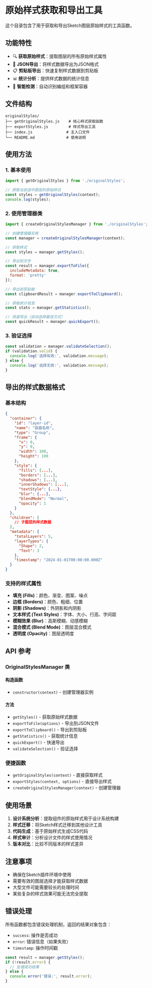 # 原始样式获取和导出工具

这个目录包含了用于获取和导出Sketch图层原始样式的工具函数。

## 功能特性

- 🔍 **获取原始样式**：提取图层的所有原始样式属性
- 📁 **JSON导出**：将样式数据导出为JSON格式
- 📋 **剪贴板导出**：快速复制样式数据到剪贴板
- 📊 **统计分析**：提供样式数据的统计信息
- 🎯 **智能检测**：自动识别编组和框架容器

## 文件结构

```
originalStyles/
├── getOriginalStyles.js    # 核心样式获取函数
├── exportStyles.js         # 样式导出工具
├── index.js               # 主入口文件
└── README.md              # 使用说明
```

## 使用方法

### 1. 基本使用

```javascript
import { getOriginalStyles } from './originalStyles';

// 获取当前选中图层的原始样式
const styles = getOriginalStyles(context);
console.log(styles);
```

### 2. 使用管理器类

```javascript
import { createOriginalStylesManager } from './originalStyles';

// 创建管理器实例
const manager = createOriginalStylesManager(context);

// 获取样式
const styles = manager.getStyles();

// 导出到文件
const result = manager.exportToFile({
  includeMetadata: true,
  format: 'pretty'
});

// 导出到剪贴板
const clipboardResult = manager.exportToClipboard();

// 获取统计信息
const stats = manager.getStatistics();

// 快速导出（自动选择最佳方式）
const quickResult = manager.quickExport();
```

### 3. 验证选择

```javascript
const validation = manager.validateSelection();
if (validation.valid) {
  console.log('选择有效:', validation.message);
} else {
  console.log('选择无效:', validation.message);
}
```

## 导出的样式数据格式

### 基本结构

```json
{
  "container": {
    "id": "layer-id",
    "name": "容器名称",
    "type": "Group",
    "frame": {
      "x": 0,
      "y": 0,
      "width": 100,
      "height": 100
    },
    "style": {
      "fills": [...],
      "borders": [...],
      "shadows": [...],
      "innerShadows": [...],
      "textStyle": {...},
      "blur": {...},
      "blendMode": "Normal",
      "opacity": 1
    }
  },
  "children": [
    // 子图层的样式数据
  ],
  "metadata": {
    "totalLayers": 5,
    "layerTypes": {
      "Shape": 2,
      "Text": 3
    },
    "timestamp": "2024-01-01T00:00:00.000Z"
  }
}
```

### 支持的样式属性

- **填充 (Fills)**：颜色、渐变、图案、噪点
- **边框 (Borders)**：颜色、粗细、位置
- **阴影 (Shadows)**：外阴影和内阴影
- **文本样式 (Text Styles)**：字体、大小、行高、字间距
- **模糊效果 (Blur)**：高斯模糊、动感模糊
- **混合模式 (Blend Mode)**：图层混合模式
- **透明度 (Opacity)**：图层透明度

## API 参考

### OriginalStylesManager 类

#### 构造函数
- `constructor(context)` - 创建管理器实例

#### 方法
- `getStyles()` - 获取原始样式数据
- `exportToFile(options)` - 导出到JSON文件
- `exportToClipboard()` - 导出到剪贴板
- `getStatistics()` - 获取统计信息
- `quickExport()` - 快速导出
- `validateSelection()` - 验证选择

### 便捷函数

- `getOriginalStyles(context)` - 直接获取样式
- `exportStyles(context, options)` - 直接导出样式
- `createOriginalStylesManager(context)` - 创建管理器

## 使用场景

1. **设计系统分析**：提取组件的原始样式用于设计系统构建
2. **样式迁移**：将Sketch样式迁移到其他设计工具
3. **代码生成**：基于原始样式生成CSS代码
4. **样式审计**：分析设计文件的样式使用情况
5. **版本对比**：比较不同版本的样式差异

## 注意事项

- 确保在Sketch插件环境中使用
- 需要有效的图层选择才能获取样式数据
- 大型文件可能需要较长的处理时间
- 某些复杂的样式效果可能无法完全提取

## 错误处理

所有函数都包含错误处理机制，返回的结果对象包含：
- `success`: 操作是否成功
- `error`: 错误信息（如果失败）
- `timestamp`: 操作时间戳

```javascript
const result = manager.getStyles();
if (!result.error) {
  // 处理成功结果
} else {
  console.error('错误:', result.error);
}
``` 